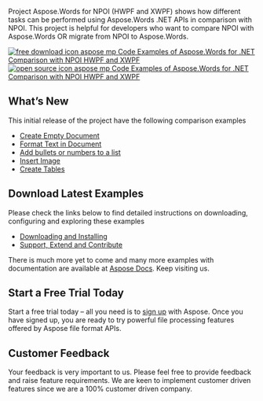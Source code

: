 <div class="entry-content">
<p><a href="http://www.aspose.com/word-component-suite.aspx"></a>Project Aspose.Words for NPOI (HWPF and XWPF) shows how different tasks can be performed using Aspose.Words .NET APIs in comparison with NPOI. This project is helpful for developers who want to  compare NPOI with Aspose.Words OR migrate from NPOI to Aspose.Words.</p>
<p><a title="Free Download - Aspose.Words for .NET in comparison with NPOI" href="https://asposenpoi.codeplex.com/releases/view/616062"><img title="Aspose.Words for .NET in comparison with NPOI" src="http://cdn.aspose.com/Images/marketplace/free-download-icon-aspose-mp.png" alt="free download icon aspose mp Code Examples of Aspose.Words for .NET Comparison with NPOI HWPF and XWPF" /></a> <a title="Source Code - Aspose.Words for .NET in comparison with NPOI " href="https://asposenpoi.codeplex.com/SourceControl/latest#Aspose.Words_NPOI.HWPF%20and%20XWPF/Aspose.Words%20vs%20NPOI%20HWPF%20and%20XWPF/"> <img title="Source Code - Aspose.Words for .NET in comparison with NPOI" src="http://cdn.aspose.com/Images/marketplace/open-source-icon-aspose-mp.png" alt="open source icon aspose mp Code Examples of Aspose.Words for .NET Comparison with NPOI HWPF and XWPF" /></a></p>
<h2>What&rsquo;s New</h2>
<p>This initial release of the project have the following comparison examples</p>
<ul>
<li id="pc_205619242"><a href="http://www.aspose.com/docs/display/wordsnet/9.2.1.1+Create+Empty+Document" target="_parent">Create Empty Document</a> </li>
<li id="pc_205619249"><a href="http://www.aspose.com/docs/display/wordsnet/9.2.1.2+Format+Text+in+Document" target="_parent">Format Text in Document</a> </li>
<li id="pc_205619259"><a href="http://www.aspose.com/docs/display/wordsnet/9.2.1.3+Add+bullets+or+numbers+to+a+list" target="_parent">Add bullets or numbers to a list</a> </li>
<li id="pc_205619235"><a href="http://www.aspose.com/docs/display/wordsnet/9.2.2.1+Insert+Image" target="_parent">Insert Image</a> </li>
<li id="pc_205619230"><a href="http://www.aspose.com/docs/display/wordsnet/9.2.3.1+Create+Tables" target="_parent">Create Tables</a> </li>
</ul>
<h2>Download Latest Examples</h2>
<p>Please check the links below to find detailed instructions on downloading, configuring and exploring these examples</p>
<ul>
<li><a href="http://www.aspose.com/docs/display/wordsnet/9.1.3+Downloading+and+Installing">Downloading and Installing</a> </li>
<li><a href="http://www.aspose.com/docs/display/wordsnet/9.1.4+Support,+Extend+and+Contribute">Support, Extend and Contribute</a> </li>
</ul>
<p>There is much more yet to come and many more examples with documentation are available at <a href="http://www.aspose.com/docs/display/wordsnet">Aspose Docs</a>. Keep visiting us.</p>
<h2>Start a Free Trial Today</h2>
<p>Start a free trial today &ndash; all you need is to <a href="http://www.aspose.com/community/user/createuser.aspx"> sign up</a> with Aspose. Once you have signed up, you are ready to try powerful file processing features offered by Aspose file format APIs.</p>
<h2>Customer Feedback</h2>
<p>Your feedback is very important to us. Please feel free to provide feedback and raise feature requirements. We are keen to implement customer driven features since we are a 100% customer driven company.</p>
</div>